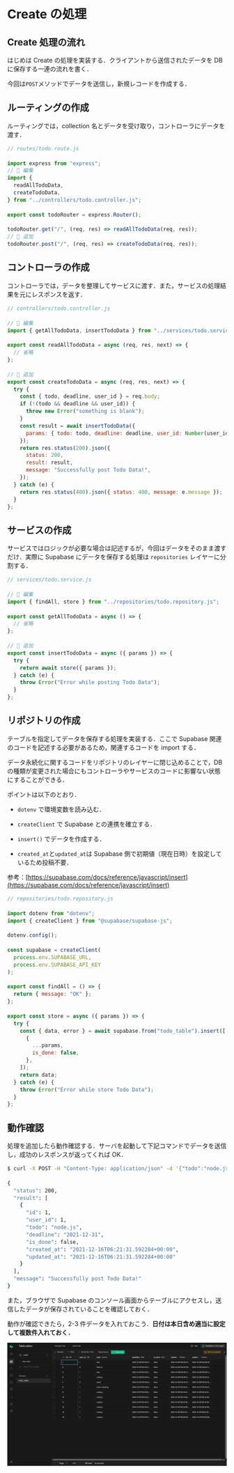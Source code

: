 # Create の処理

## Create 処理の流れ

はじめは Create の処理を実装する．クライアントから送信されたデータを DB に保存する一連の流れを書く．

今回は`POST`メソッドでデータを送信し，新規レコードを作成する．

## ルーティングの作成

ルーティングでは，collection 名とデータを受け取り，コントローラにデータを渡す．

```js
// routes/todo.route.js

import express from "express";
// 🔽 編集
import {
  readAllTodoData,
  createTodoData,
} from "../controllers/todo.controller.js";

export const todoRouter = express.Router();

todoRouter.get("/", (req, res) => readAllTodoData(req, res));
// 🔽 追加
todoRouter.post("/", (req, res) => createTodoData(req, res));
```

## コントローラの作成

コントローラでは，データを整理してサービスに渡す．また，サービスの処理結果を元にレスポンスを返す．

```js
// controllers/todo.controller.js

// 🔽 編集
import { getAllTodoData, insertTodoData } from "../services/todo.service.js";

export const readAllTodoData = async (req, res, next) => {
  // 省略
};

// 🔽 追加
export const createTodoData = async (req, res, next) => {
  try {
    const { todo, deadline, user_id } = req.body;
    if (!(todo && deadline && user_id)) {
      throw new Error("something is blank");
    }
    const result = await insertTodoData({
      params: { todo: todo, deadline: deadline, user_id: Number(user_id) },
    });
    return res.status(200).json({
      status: 200,
      result: result,
      message: "Successfully post Todo Data!",
    });
  } catch (e) {
    return res.status(400).json({ status: 400, message: e.message });
  }
};
```

## サービスの作成

サービスではロジックが必要な場合は記述するが，今回はデータをそのまま渡すだけ．実際に Supabase にデータを保存する処理は `repositories` レイヤーに分割する．

```js
// services/todo.service.js

// 🔽 編集
import { findAll, store } from "../repositories/todo.repository.js";

export const getAllTodoData = async () => {
  // 省略
};

// 🔽 追加
export const insertTodoData = async ({ params }) => {
  try {
    return await store({ params });
  } catch (e) {
    throw Error("Error while posting Todo Data");
  }
};
```

## リポジトリの作成

テーブルを指定してデータを保存する処理を実装する．ここで Supabase 関連のコードを記述する必要があるため，関連するコードを import する．

データ永続化に関するコードをリポジトリのレイヤーに閉じ込めることで，DB の種類が変更された場合にもコントローラやサービスのコードに影響ない状態にすることができる．

ポイントは以下のとおり．

- `dotenv` で環境変数を読み込む．

- `createClient` で Supabase との連携を確立する．

- `insert()` でデータを作成する．

- `created_at`と`updated_at`は Supabase 側で初期値（現在日時）を設定しているため投稿不要．

参考：[https://supabase.com/docs/reference/javascript/insert](https://supabase.com/docs/reference/javascript/insert)

```js
// repositories/todo.repository.js

import dotenv from "dotenv";
import { createClient } from "@supabase/supabase-js";

dotenv.config();

const supabase = createClient(
  process.env.SUPABASE_URL,
  process.env.SUPABASE_API_KEY
);

export const findAll = () => {
  return { message: "OK" };
};

export const store = async ({ params }) => {
  try {
    const { data, error } = await supabase.from("todo_table").insert([
      {
        ...params,
        is_done: false,
      },
    ]);
    return data;
  } catch (e) {
    throw Error("Error while store Todo Data");
  }
};
```

## 動作確認

処理を追加したら動作確認する．サーバを起動して下記コマンドでデータを送信し，成功のレスポンスが返ってくれば OK．

```bash
$ curl -X POST -H "Content-Type: application/json" -d '{"todo":"node.js","user_id":1,"deadline":"2021-12-31"}' localhost:3000/todo

{
  "status": 200,
  "result": [
    {
      "id": 1,
      "user_id": 1,
      "todo": "node.js",
      "deadline": "2021-12-31",
      "is_done": false,
      "created_at": "2021-12-16T06:21:31.592284+00:00",
      "updated_at": "2021-12-16T06:21:31.592284+00:00"
    }
  ],
  "message": "Successfully post Todo Data!"
}

```

また，ブラウザで Supabase のコンソール画面からテーブルにアクセスし，送信したデータが保存されていることを確認しておく．

動作が確認できたら，2-3 件データを入れておこう．**日付は本日含め適当に設定して複数件入れておく．**

![Supabase データ保存確認](./img/supabase-04.png)
